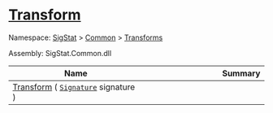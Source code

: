 # [Transform](./ComponentExtraction-100663565.md)

Namespace: [SigStat]() > [Common](./../../README.md) > [Transforms](./../README.md)

Assembly: SigStat.Common.dll

| Name | Summary  |
| ------| -----------:|
| [Transform](./ComponentExtraction-100663565.md) ( [`Signature`](./../../Signature.md) signature ) | <img width=225/>
